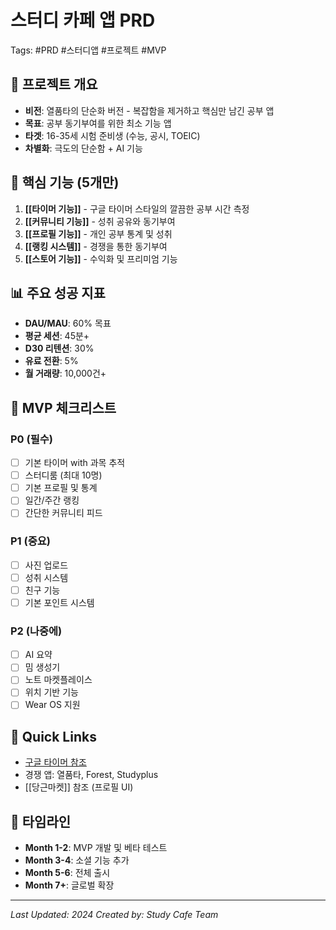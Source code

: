 # 스터디 카페 앱 PRD

Tags: #PRD #스터디앱 #프로젝트 #MVP

## 🎯 프로젝트 개요

- **비전**: 열품타의 단순화 버전 - 복잡함을 제거하고 핵심만 남긴 공부 앱
- **목표**: 공부 동기부여를 위한 최소 기능 앱
- **타겟**: 16-35세 시험 준비생 (수능, 공시, TOEIC)
- **차별화**: 극도의 단순함 + AI 기능

## 🔑 핵심 기능 (5개만)

1. **[[타이머 기능]]** - 구글 타이머 스타일의 깔끔한 공부 시간 측정
2. **[[커뮤니티 기능]]** - 성취 공유와 동기부여
3. **[[프로필 기능]]** - 개인 공부 통계 및 성취
4. **[[랭킹 시스템]]** - 경쟁을 통한 동기부여
5. **[[스토어 기능]]** - 수익화 및 프리미엄 기능

## 📊 주요 성공 지표

- **DAU/MAU**: 60% 목표
- **평균 세션**: 45분+
- **D30 리텐션**: 30%
- **유료 전환**: 5%
- **월 거래량**: 10,000건+

## 🎯 MVP 체크리스트

### P0 (필수)

- [ ] 기본 타이머 with 과목 추적
- [ ] 스터디룸 (최대 10명)
- [ ] 기본 프로필 및 통계
- [ ] 일간/주간 랭킹
- [ ] 간단한 커뮤니티 피드

### P1 (중요)

- [ ] 사진 업로드
- [ ] 성취 시스템
- [ ] 친구 기능
- [ ] 기본 포인트 시스템

### P2 (나중에)

- [ ] AI 요약
- [ ] 밈 생성기
- [ ] 노트 마켓플레이스
- [ ] 위치 기반 기능
- [ ] Wear OS 지원

## 🚀 Quick Links

- [구글 타이머 참조](https://www.youtube.com/watch?v=olXHv2AOrzE)
- 경쟁 앱: 열품타, Forest, Studyplus
- [[당근마켓]] 참조 (프로필 UI)

## 📅 타임라인

- **Month 1-2**: MVP 개발 및 베타 테스트
- **Month 3-4**: 소셜 기능 추가
- **Month 5-6**: 전체 출시
- **Month 7+**: 글로벌 확장

---

_Last Updated: 2024_
_Created by: Study Cafe Team_
